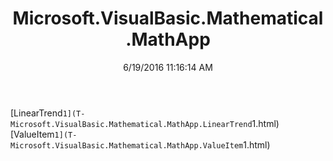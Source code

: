 ﻿---
title: Microsoft.VisualBasic.Mathematical.MathApp
date: 6/19/2016 11:16:14 AM
---

[LinearTrend`1](T-Microsoft.VisualBasic.Mathematical.MathApp.LinearTrend`1.html)
[ValueItem`1](T-Microsoft.VisualBasic.Mathematical.MathApp.ValueItem`1.html)
